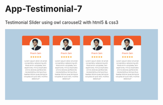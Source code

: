 # App-Testimonial-7
Testimonial Slider using owl carousel2 with html5 &amp; css3

![App Testimonial 7](App%20Testimonial%207%20-%20thumbnail.png)
